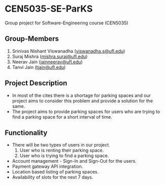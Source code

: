 # CEN5035-SE-ParKS
Group project for Software-Engineering course (CEN5035)

## Group-Members
1. Srinivas Nishant Viswanadha (viswanadha.s@ufl.edu)
2. Suraj Mishra (mishra.suraj@ufl.edu)
3. Neerav Jain (jainneerav@ufl.edu)
4. Tanvi Jain (tjain@ufl.edu)
   
## Project Description 
- In most of the cites there is a shortage for parking spaces and our project aims to consider this problem and provide a solution for the same.
- The project aims to provide parking spaces for users who are trying to find a parking space for a short interval of time. 

## Functionality 
- There will be two types of users in our project. 
    1. User who is renting their parking space.
    2. User who is trying to find a parking space. 
- Account management - Sign-In and Sign-Out for the users. 
- Payment gateway API integration.
- Location based listing of parking spaces. 
- Availability of slots for the next 7 days. 

